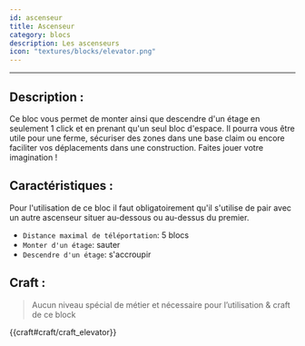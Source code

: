 ```yaml
---
id: ascenseur
title: Ascenseur
category: blocs
description: Les ascenseurs
icon: "textures/blocks/elevator.png"
---
```

___
## Description : 

Ce bloc vous permet de monter ainsi que descendre d'un étage en seulement 1 click et en prenant qu'un seul bloc d'espace. Il pourra vous être utile pour une ferme, sécuriser des zones dans une base claim ou encore faciliter vos déplacements dans une construction. Faites jouer votre imagination ! 

## Caractéristiques :

Pour l'utilisation de ce bloc il faut obligatoirement qu'il s'utilise de pair avec un autre ascenseur situer au-dessous ou au-dessus du premier. 

- ``Distance maximal de téléportation``: 5 blocs 
- ``Monter d'un étage``: sauter 
- ``Descendre d'un étage``: s'accroupir 
 
## Craft :

> Aucun niveau spécial de métier et nécessaire pour l’utilisation & craft de ce block 

{{craft#craft/craft_elevator}} 
